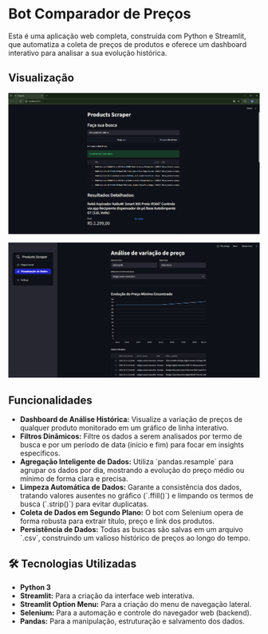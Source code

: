 # Bot Comparador de Preços

Esta é uma aplicação web completa, construída com Python e Streamlit, que automatiza a coleta de preços de produtos e oferece um dashboard interativo para analisar a sua evolução histórica.

## Visualização

![1759932502452](image/README/1759932502452.png)

![1760388601491](image/README/1760388601491.png)

## Funcionalidades

- **Dashboard de Análise Histórica:** Visualize a variação de preços de qualquer produto monitorado em um gráfico de linha interativo.
- **Filtros Dinâmicos:** Filtre os dados a serem analisados por termo de busca e por um período de data (início e fim) para focar em insights específicos.
- **Agregação Inteligente de Dados:** Utiliza \`pandas.resample\` para agrupar os dados por dia, mostrando a evolução do preço médio ou mínimo de forma clara e precisa.
- **Limpeza Automática de Dados:** Garante a consistência dos dados, tratando valores ausentes no gráfico (\`.ffill()\`) e limpando os termos de busca (\`.strip()\`) para evitar duplicatas.
- **Coleta de Dados em Segundo Plano:** O bot com Selenium opera de forma robusta para extrair título, preço e link dos produtos.
- **Persistência de Dados:** Todas as buscas são salvas em um arquivo \`.csv\`, construindo um valioso histórico de preços ao longo do tempo.

## 🛠️ Tecnologias Utilizadas

- **Python 3**
- **Streamlit:** Para a criação da interface web interativa.
- **Streamlit Option Menu:** Para a criação do menu de navegação lateral.
- **Selenium:** Para a automação e controle do navegador web (backend).
- **Pandas:** Para a manipulação, estruturação e salvamento dos dados.

